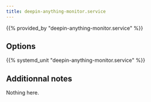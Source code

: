 ```yaml
---
title: deepin-anything-monitor.service
---
```


{{% provided_by "deepin-anything-monitor.service" %}}

## Options

{{% systemd_unit "deepin-anything-monitor.service" %}}

## Additionnal notes

Nothing here.
